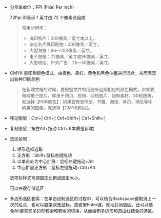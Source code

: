 - 分辨率单位：PPI (Pixel Per Inch)

  72Ppi 即表示 1 英寸由 72 个像素点组成

  > 常用分辨率：
  > - 洗印照片：300像素／英寸或以上。
  > - 杂志名片等印刷物：300像素／英寸。
  > - 大型海报：96～200像素／英寸。
  > - 电子图像：72像素／英寸或96像素／英寸。
  > - 大型喷绘、户外广告：25～50像素／英寸。

- CMYK 是印刷颜色模式，由青色、品红、黄色和黑色油墨进行混合，从而表现出各种印刷颜色

  > 在新建文档的时候，要根据文件的用途来选择相应的颜色模式，如果要做纯电子图片，即用于网页、应用、网络图片、视频素材、3D贴图等，就选择【RGB颜色】；如果要做宣传册、书籍、海报、单页、喷绘等印刷类的图像，就选择【CMYK颜色】。

- 移动图层：Ctrl+[	Ctrl+]	Ctrl+Shift+]	Ctrl+Shift+[

- 复制图层：按住Alt+拖动	Ctrl+J(本质是新建)

- 选区绘制：

  1. 矩形选框选取
  2. 正方形：Shift+鼠标左键拖动
  3. 以单击处为中心扩展：鼠标左键拖动+Alt
  3. 中心扩展正方形：鼠标左键拖动+Ctrl+Alt

  选项栏样式可调固定比例或固定大小。

  可以右键存储选区

- 多边形选区套索：在单击绘制选区的过程中，可以结合Backspace键取消上一次的绘点，也可以直接双击鼠标，或者按Enter键，就地封闭选区。还可以结合Alt键实现多边形套索和套索的切换，从而绘制多边形和自由线结合的选区。

